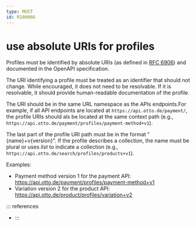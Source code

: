 ```yaml
---
type: MUST
id: R100066
---
```


# use absolute URIs for profiles

Profiles must be identified by absolute URIs (as defined in [RFC 6906](https://www.rfc-editor.org/rfc/rfc6906#section-3)) and documented in the OpenAPI specification.

The URI identifying a profile must be treated as an identifier that should not change.
While encouraged, it does not need to be resolvable.
If it is resolvable, it should provide human-readable documentation of the profile.

The URI should be in the same URL namespace as the APIs endpoints.For example, if all API endpoints are located at `https://api.otto.de/payment/`, the profile URIs should als be located at the same context path (e.g., `https://api.otto.de/payment/profiles/payment-method+v1`).

The last part of the profile URI path must be in the format "{name}+v{version}".
If the profile describes a collection, the name must be plural or uses _list_ to indicate a collection (e.g., `https://api.otto.de/search/profiles/products+v1`).

Examples:

- Payment method version 1 for the payment API: <https://api.otto.de/payment/profiles/payment-method+v1>
- Variation version 2 for the product API: <https://api.otto.de/product/profiles/variation+v2>

::: references

- [](@guidelines/R000023)
  :::
